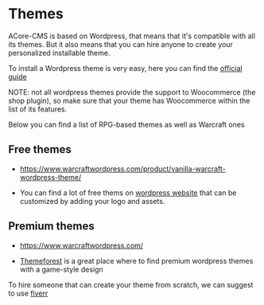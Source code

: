 # Themes

ACore-CMS is based on Wordpress, that means that it's compatible with all its themes.
But it also means that you can hire anyone to create your personalized installable theme.

To install a Wordpress theme is very easy, here you can find the [official guide](https://wordpress.org/support/article/using-themes/)

NOTE: not all wordpress themes provide the support to Woocommerce (the shop plugin), so make sure that your theme has Woocommerce within the list of its features.

Below you can find a list of RPG-based themes as well as Warcraft ones

## Free themes

* https://www.warcraftwordpress.com/product/vanilla-warcraft-wordpress-theme/

* You can find a lot of free thems on [wordpress website](https://wordpress.org/themes) that can be customized by adding your logo and assets.
 

## Premium themes

* https://www.warcraftwordpress.com/

* [Themeforest](https://themeforest.net/category/wordpress?tags=gaming) is a great place where to find premium wordpress themes with a game-style design



To hire someone that can create your theme from scratch, we can suggest to use [fiverr](https://www.fiverr.com/categories/programming-tech/wordpress-services/customization?source=category_filters)
